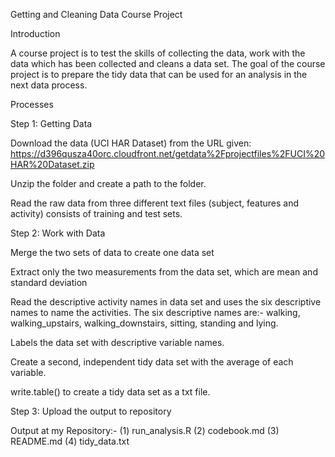 Getting and Cleaning Data Course Project

Introduction

A course project is to test the skills of collecting the data, work with the data which has been collected and cleans a data set. The goal of the course project is to prepare the tidy data that can be used for an analysis in the next data process.


Processes

Step 1: Getting Data

Download the data (UCI HAR Dataset) from the URL given: https://d396qusza40orc.cloudfront.net/getdata%2Fprojectfiles%2FUCI%20HAR%20Dataset.zip

Unzip the folder and create a path to the folder.

Read the raw data from three different text files (subject, features and activity) consists of training and test sets.


Step 2: Work with Data

Merge the two sets of data to create one data set

Extract only the two measurements from the data set, which are mean and standard deviation

Read the descriptive activity names in data set and uses the six descriptive names to name the activities. The six descriptive names are:- walking, walking_upstairs, walking_downstairs, sitting, standing and lying.

Labels the data set with descriptive variable names.

Create a second, independent tidy data set with the average of each variable.

write.table() to create a tidy data set as a txt file.


Step 3: Upload the output to repository

Output at my Repository:- (1) run_analysis.R   (2) codebook.md    (3) README.md    (4) tidy_data.txt